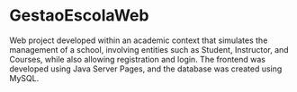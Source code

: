 # GestaoEscolaWeb

Web project developed within an academic context that simulates the management of a school, involving entities such as Student, Instructor, and Courses, while also allowing registration and login. 
The frontend was developed using Java Server Pages, and the database was created using MySQL.
